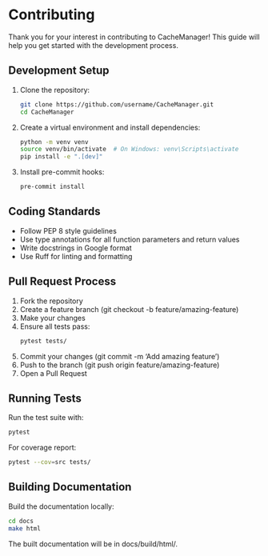 # Contributing

Thank you for your interest in contributing to CacheManager! This guide will help you get started with the development process.

## Development Setup

1. Clone the repository:
   ```bash
   git clone https://github.com/username/CacheManager.git
   cd CacheManager
   ```
2. Create a virtual environment and install dependencies:
   ```bash
   python -m venv venv
   source venv/bin/activate  # On Windows: venv\Scripts\activate
   pip install -e ".[dev]"
   ```
3. Install pre-commit hooks:
   ```bash
   pre-commit install
   ```

## Coding Standards

- Follow PEP 8 style guidelines
- Use type annotations for all function parameters and return values
- Write docstrings in Google format
- Use Ruff for linting and formatting

## Pull Request Process

1. Fork the repository
2. Create a feature branch (git checkout -b feature/amazing-feature)
3. Make your changes
4. Ensure all tests pass:
   ```bash
   pytest tests/
   ```
5. Commit your changes (git commit -m ‘Add amazing feature’)
6. Push to the branch (git push origin feature/amazing-feature)
7. Open a Pull Request

## Running Tests

Run the test suite with:

```bash
pytest
```

For coverage report:

```bash
pytest --cov=src tests/
```

## Building Documentation

Build the documentation locally:

```bash
cd docs
make html
```

The built documentation will be in docs/build/html/.

